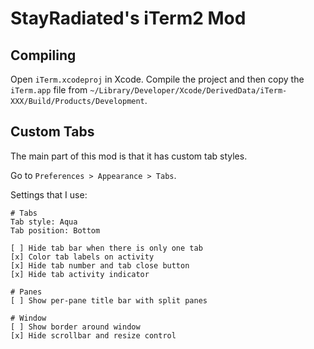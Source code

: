 StayRadiated's iTerm2 Mod
=========================

## Compiling

Open `iTerm.xcodeproj` in Xcode. Compile the project and then copy the
`iTerm.app` file from `~/Library/Developer/Xcode/DerivedData/iTerm-XXX/Build/Products/Development`.

## Custom Tabs

The main part of this mod is that it has custom tab styles.

Go to `Preferences > Appearance > Tabs`.

Settings that I use:

    # Tabs
    Tab style: Aqua
    Tab position: Bottom

    [ ] Hide tab bar when there is only one tab
    [x] Color tab labels on activity
    [x] Hide tab number and tab close button
    [x] Hide tab activity indicator
    
    # Panes
    [ ] Show per-pane title bar with split panes

    # Window
    [ ] Show border around window
    [x] Hide scrollbar and resize control
